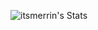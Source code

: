 ![itsmerrin's Stats](https://github-readme-stats.vercel.app/api?username=itsmerrin&theme=dark&show_icons=true&hide_border=false&count_private=false)
